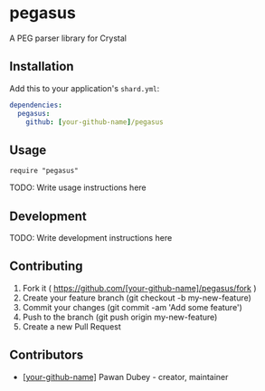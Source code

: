# pegasus

A PEG parser library for Crystal

## Installation

Add this to your application's `shard.yml`:

```yaml
dependencies:
  pegasus:
    github: [your-github-name]/pegasus
```

## Usage

```crystal
require "pegasus"
```

TODO: Write usage instructions here

## Development

TODO: Write development instructions here

## Contributing

1. Fork it ( https://github.com/[your-github-name]/pegasus/fork )
2. Create your feature branch (git checkout -b my-new-feature)
3. Commit your changes (git commit -am 'Add some feature')
4. Push to the branch (git push origin my-new-feature)
5. Create a new Pull Request

## Contributors

- [[your-github-name]](https://github.com/[your-github-name]) Pawan Dubey - creator, maintainer
